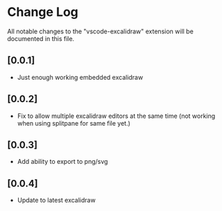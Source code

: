 # Change Log

All notable changes to the "vscode-excalidraw" extension will be documented in this file.

## [0.0.1]

- Just enough working embedded excalidraw

## [0.0.2]
- Fix to allow multiple excalidraw editors at the same time (not working when using splitpane for same file yet.)


## [0.0.3]
- Add ability to export to png/svg

## [0.0.4]
- Update to latest excalidraw
